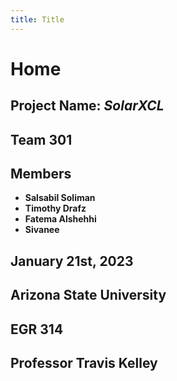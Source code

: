 ```yaml
---
title: Title
---
```


# Home

## Project Name: _SolarXCL_
## Team 301

## Members
* **Salsabil Soliman**
* **Timothy Drafz**
* **Fatema Alshehhi**
* **Sivanee**

## January 21st, 2023 

## Arizona State University
## EGR 314
## Professor Travis Kelley
